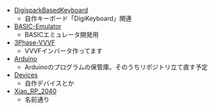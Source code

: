 - [DigisparkBasedKeyboard](https://github.com/Nch-MOSFET/DigisparkBasedKeyboard)
  - 自作キーボード「DigiKeyboard」関連
- [BASIC-Emulator](https://github.com/Nch-MOSFET/BASIC-Emulator)
  - BASICエミュレータ開発用
- [3Phase-VVVF](https://github.com/Nch-MOSFET/3Phase-VVVF)
  - VVVFインバータ作ってます
- [Arduino](https://github.com/Nch-MOSFET/Arduino)
  - Arduinoのプログラムの保管庫。そのうちリポジトリ立て直す予定
- [Devices](https://github.com/Nch-MOSFET/Devices)
  - 自作デバイスとか
- [Xiao_RP_2040](https://github.com/Nch-MOSFET/Xiao_RP2040_Keyboard)
  - 名前通り
